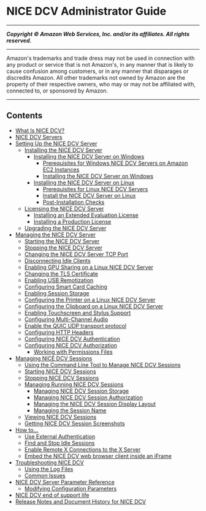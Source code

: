 # NICE DCV Administrator Guide

-----
*****Copyright &copy; Amazon Web Services, Inc. and/or its affiliates. All rights reserved.*****

-----
Amazon's trademarks and trade dress may not be used in 
     connection with any product or service that is not Amazon's, 
     in any manner that is likely to cause confusion among customers, 
     or in any manner that disparages or discredits Amazon. All other 
     trademarks not owned by Amazon are the property of their respective
     owners, who may or may not be affiliated with, connected to, or 
     sponsored by Amazon.

-----
## Contents
+ [What Is NICE DCV?](what-is-dcv.md)
+ [NICE DCV Servers](servers.md)
+ [Setting Up the NICE DCV Server](setting-up.md)
   + [Installing the NICE DCV Server](setting-up-installing.md)
      + [Installing the NICE DCV Server on Windows](setting-up-installing-windows.md)
         + [Prerequisites for Windows NICE DCV Servers on Amazon EC2 Instances](setting-up-installing-winprereq.md)
         + [Installing the NICE DCV Server on Windows](setting-up-installing-wininstall.md)
      + [Installing the NICE DCV Server on Linux](setting-up-installing-linux.md)
         + [Prerequisites for Linux NICE DCV Servers](setting-up-installing-linux-prereq.md)
         + [Install the NICE DCV Server on Linux](setting-up-installing-linux-server.md)
         + [Post-Installation Checks](setting-up-installing-linux-checks.md)
   + [Licensing the NICE DCV Server](setting-up-license.md)
      + [Installing an Extended Evaluation License](setting-up-evaluation.md)
      + [Installing a Production License](setting-up-production.md)
   + [Upgrading the NICE DCV Server](setting-up-upgrading.md)
+ [Managing the NICE DCV Server](manage.md)
   + [Starting the NICE DCV Server](manage-start.md)
   + [Stopping the NICE DCV Server](manage-stop.md)
   + [Changing the NICE DCV Server TCP Port](manage-port.md)
   + [Disconnecting Idle Clients](manage-disconnect.md)
   + [Enabling GPU Sharing on a Linux NICE DCV Server](manage-gpu.md)
   + [Changing the TLS Certificate](manage-cert.md)
   + [Enabling USB Remotization](manage-usb-remote.md)
   + [Configuring Smart Card Caching](manage-smart-card.md)
   + [Enabling Session Storage](manage-storage.md)
   + [Configuring the Printer on a Linux NICE DCV Server](manage-printer.md)
   + [Configuring the Clipboard on a Linux NICE DCV Server](manage-clipboard.md)
   + [Enabling Touchscreen and Stylus Support](enable-stylus.md)
   + [Configuring Multi-Channel Audio](manage-audio.md)
   + [Enable the QUIC UDP transport protocol](enable-quic.md)
   + [Configuring HTTP Headers](manage-headers.md)
   + [Configuring NICE DCV Authentication](security-authentication.md)
   + [Configuring NICE DCV Authorization](security-authorization.md)
      + [Working with Permissions Files](security-authorization-file-create.md)
+ [Managing NICE DCV Sessions](managing-sessions.md)
   + [Using the Command Line Tool to Manage NICE DCV Sessions](managing-sessions-cli.md)
   + [Starting NICE DCV Sessions](managing-sessions-start.md)
   + [Stopping NICE DCV Sessions](managing-sessions-lifecycle-stop.md)
   + [Managing Running NICE DCV Sessions](managing-running-session.md)
      + [Managing NICE DCV Session Storage](managing-session-storage.md)
      + [Managing NICE DCV Session Authorization](managing-session-perms.md)
      + [Managing the NICE DCV Session Display Layout](managing-session-display.md)
      + [Managing the Session Name](managing-session-name.md)
   + [Viewing NICE DCV Sessions](managing-sessions-lifecycle-view.md)
   + [Getting NICE DCV Session Screenshots](managing-sessions-lifecycle-screenshot.md)
+ [How to...](how-to.md)
   + [Use External Authentication](external-authentication.md)
   + [Find and Stop Idle Sessions](stop-idle-sessions.md)
   + [Enable Remote X Connections to the X Server](setup-xforwarding.md)
   + [Embed the NICE DCV web browser client inside an iFrame](embed-in-iframe.md)
+ [Troubleshooting NICE DCV](troubleshooting.md)
   + [Using the Log Files](troubleshooting-logs.md)
   + [Common Issues](troubleshooting-issues.md)
+ [NICE DCV Server Parameter Reference](config-param-ref.md)
   + [Modifying Configuration Parameters](config-param-ref-modify.md)
+ [NICE DCV end of support life](eosl.md)
+ [Release Notes and Document History for NICE DCV](doc-history-release-notes.md)